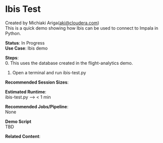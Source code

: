# Ibis Test
Created by Michiaki Ariga(aki@cloudera.com)<br>
This is a quick demo showing how Ibis can be used to connect to Impala in Python. 

<b>Status</b>: In Progress<br>
<b>Use Case</b>: Ibis demo

<b>Steps</b>:<br>
0. This uses the database created in the flight-analytics demo. 
1. Open a terminal and run ibis-test.py<br>

<b>Recommended Session Sizes</b>: 

<b>Estimated Runtime</b>: <br>
ibis-test.py --> < 1 min 

<b>Recommended Jobs/Pipeline</b>:<br>
None

<b>Demo Script</b><br>
TBD

<b>Related Content</b>:<br>

